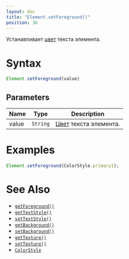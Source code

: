 ```yaml
---
layout: doc
title: "Element.setForeground()"
position: 36
---
```


Устанавливает [цвет](/docs/Specifications/UserInterface/KeyConcepts/Style/ColorStyle/) текста элемента.

# Syntax

```js
Element.setForeground(value)
```


## Parameters

|Name|Type|Description|
|----|----|-----------|
|value|`String`|[Цвет](/docs/Specifications/UserInterface/KeyConcepts/Style/ColorStyle/) текста элемента.|

# Examples

```js
Element.setForeground(ColorStyle.primary1);
```

# See Also

* [`getForeground()`](../Element.getForeground/)
* [`getTextStyle()`](../Element.getTextStyle/)
* [`setTextStyle()`](../Element.setTextStyle/)
* [`getBackground()`](../Element.getBackground/)
* [`setBackground()`](../Element.setBackground/)
* [`getTexture()`](../Element.getTexture/)
* [`setTexture()`](../Element.setTexture/)
* [`ColorStyle`](/docs/Specifications/UserInterface/KeyConcepts/Style/ColorStyle/)

